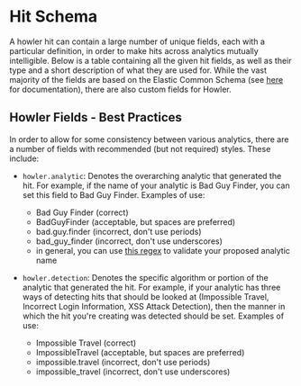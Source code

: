 # Hit Schema

A howler hit can contain a large number of unique fields, each with a particular definition, in order to make hits across analytics mutually intelligible. Below is a table containing all the given hit fields, as well as their type and a short description of what they are used for. While the vast majority of the fields are based on the Elastic Common Schema (see [here](https://www.elastic.co/guide/en/ecs/8.5/index.html) for documentation), there are also custom fields for Howler.

## Howler Fields - Best Practices

In order to allow for some consistency between various analytics, there are a number of fields with recommended (but not required) styles. These include:

- `howler.analytic`: Denotes the overarching analytic that generated the hit. For example, if the name of your analytic is Bad Guy Finder, you can set this field to Bad Guy Finder. Examples of use:

  - Bad Guy Finder (correct)
  - BadGuyFinder (acceptable, but spaces are preferred)
  - bad.guy.finder (incorrect, don't use periods)
  - bad_guy_finder (incorrect, don't use underscores)
  - in general, you can use [this regex](https://regexr.com/7ikco) to validate your proposed analytic name

- `howler.detection`: Denotes the specific algorithm or portion of the analytic that generated the hit. For example, if your analytic has three ways of detecting hits that should be looked at (Impossible Travel, Incorrect Login Information, XSS Attack Detection), then the manner in which the hit you're creating was detected should be set. Examples of use:
  - Impossible Travel (correct)
  - ImpossibleTravel (acceptable, but spaces are preferred)
  - impossible.travel (incorrect, don't use periods)
  - impossible_travel (incorrect, don't use underscores)
